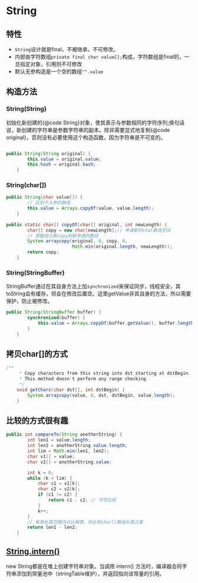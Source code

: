 # String
## 特性
- `String`设计就是final，不被继承，不可修改。
- 内部由字符数组`private final char value[];`构成，字符数组是final的，一旦指定对象，引用则不可修改
- 默认无参构造是一个空的数组`"".value`

## 构造方法
### String(String)
初始化新创建的{@code String}对象，使其表示与参数相同的字符序列;换句话说，新创建的字符串是参数字符串的副本。除非需要显式地复制{@code original}，否则没有必要使用这个构造函数，因为字符串是不可变的。
```java

public String(String original) {
        this.value = original.value;
        this.hash = original.hash;
    }
```
### String(char[])
```java
public String(char value[]) {
        // 区别于入参的数组
        this.value = Arrays.copyOf(value, value.length);
    }
    
public static char[] copyOf(char[] original, int newLength) {
        char[] copy = new char[newLength];// 申请新的char数组空间
        // 原数组元素copy到新申请的数组
        System.arraycopy(original, 0, copy, 0,
                         Math.min(original.length, newLength));
        return copy;
    }
```
### String(StringBuffer)
StringBuffer通过在其自身方法上加`synchronized`来保证同步，线程安全，其toString会有缓存，但会在修改后置空。这里getValue非其自身的方法，所以需要保护，防止被修改。
```java
public String(StringBuffer buffer) {
        synchronized(buffer) {
            this.value = Arrays.copyOf(buffer.getValue(), buffer.length());
        }
    }
```
## 拷贝char[]的方式
```java
/**
     * Copy characters from this string into dst starting at dstBegin.
     * This method doesn't perform any range checking.
     */
    void getChars(char dst[], int dstBegin) {
        System.arraycopy(value, 0, dst, dstBegin, value.length);
    }
```
## 比较的方式很有趣
```java
public int compareTo(String anotherString) {
        int len1 = value.length;
        int len2 = anotherString.value.length;
        int lim = Math.min(len1, len2);
        char v1[] = value;
        char v2[] = anotherString.value;

        int k = 0;
        while (k < lim) {
            char c1 = v1[k];
            char c2 = v2[k];
            if (c1 != c2) {
                return c1 - c2; // 字符比较
            }
            k++;
        }
        // 有限长度范围内对比相等，则比较char[]数组长度之差
        return len1 - len2;
    }
```
## [String.intern()](https://blog.csdn.net/soonfly/article/details/70147205?depth_1-utm_source=distribute.pc_relevant.none-task-blog-BlogCommendFromMachineLearnPai2-1&utm_source=distribute.pc_relevant.none-task-blog-BlogCommendFromMachineLearnPai2-1)
new String都是在堆上创建字符串对象。当调用 intern() 方法时，编译器会将字符串添加到常量池中（stringTable维护），并返回指向该常量的引用。